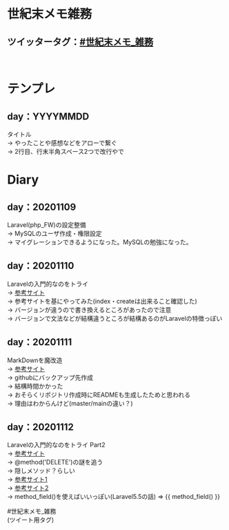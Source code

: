 # 世紀末メモ雑務
## ツイッタータグ：[#世紀末メモ_雑務](https://twitter.com/search?q=%23%E4%B8%96%E7%B4%80%E6%9C%AB%E3%83%A1%E3%83%A2_%E9%9B%91%E5%8B%99&src=typed_query)  
<br>

# テンプレ
## day：YYYYMMDD
タイトル  
    -> やったことや感想などをアローで繋ぐ  
    -> 2行目、行末半角スペース2つで改行やで  

# Diary
## day：20201109
Laravel(php_FW)の設定整備  
    -> MySQLのユーザ作成・権限設定  
    -> マイグレーションできるようになった。MySQLの勉強になった。  

## day：20201110
Laravelの入門的なのをトライ  
    -> [参考サイト](https://blog.codecamp.jp/php-flamework-laravel)  
    -> 参考サイトを基にやってみた(index・createは出来ること確認した)  
    -> バージョンが違うので書き換えるところがあったので注意  
    -> バージョンで文法などが結構違うところが結構あるのがLaravelの特徴っぽい  

## day：20201111
MarkDownを魔改造  
    -> [参考サイト](https://qiita.com/kamorits/items/6f342da395ad57468ae3)  
    -> githubにバックアップ先作成  
    -> 結構時間かかった  
    -> おそらくリポジトリ作成時にREADMEも生成したためと思われる  
    -> 理由はわからんけど(master/mainの違い？)

## day：20201112
Laravelの入門的なのをトライ Part2  
    -> [参考サイト](https://blog.codecamp.jp/php-flamework-laravel)  
    -> @method('DELETE')の謎を追う  
    -> 隠しメソッド？らしい  
    -> [参考サイト1](https://qiita.com/rope19181/items/3231278950ba735c38e3)  
    -> [参考サイト2](https://readouble.com/laravel/5.5/ja/helpers.html#method-method-field)  
    -> method_field()を使えばいいっぽい(Laravel5.5の話) => {{ method_field() }}  

#世紀末メモ_雑務  
(ツイート用タグ)
